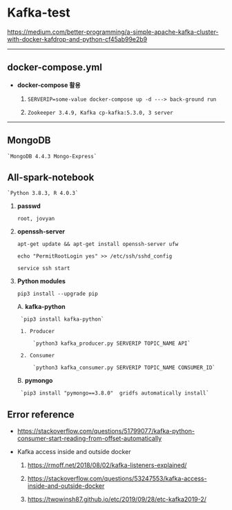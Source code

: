 # **Kafka-test**

https://medium.com/better-programming/a-simple-apache-kafka-cluster-with-docker-kafdrop-and-python-cf45ab99e2b9

- - -

## **docker-compose.yml**

* **docker-compose 활용**

    1. `SERVERIP=some-value docker-compose up -d ---> back-ground run`

    2. `Zookeeper 3.4.9, Kafka cp-kafka:5.3.0, 3 server`

 - - -

## **MongoDB**

    `MongoDB 4.4.3 Mongo-Express`

## **All-spark-notebook**

    `Python 3.8.3, R 4.0.3`

1. **passwd**

    `root, jovyan`

2. **openssh-server**

    `apt-get update && apt-get install openssh-server ufw`

    `echo "PermitRootLogin yes" >> /etc/ssh/sshd_config`

    `service ssh start`

3. **Python modules**

    `pip3 install --upgrade pip`

    A. **kafka-python**

        `pip3 install kafka-python`

        1. Producer

            `python3 kafka_producer.py SERVERIP TOPIC_NAME API`

        2. Consumer

            `python3 kafka_consumer.py SERVERIP TOPIC_NAME CONSUMER_ID`

    B. **pymongo**

        `pip3 install "pymongo==3.8.0"  gridfs automatically install` 

## **Error reference**

 * https://stackoverflow.com/questions/51799077/kafka-python-consumer-start-reading-from-offset-automatically

* Kafka access inside and outside docker

    1. https://rmoff.net/2018/08/02/kafka-listeners-explained/

    2. https://stackoverflow.com/questions/53247553/kafka-access-inside-and-outside-docker

    3. https://twowinsh87.github.io/etc/2019/09/28/etc-kafka2019-2/